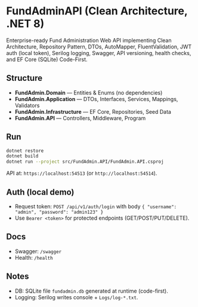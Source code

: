 # FundAdminAPI (Clean Architecture, .NET 8)

Enterprise-ready Fund Administration Web API implementing Clean Architecture, Repository Pattern, DTOs, AutoMapper, FluentValidation, JWT auth (local token), Serilog logging, Swagger, API versioning, health checks, and EF Core (SQLite) Code-First.

## Structure
- **FundAdmin.Domain** — Entities & Enums (no dependencies)
- **FundAdmin.Application** — DTOs, Interfaces, Services, Mappings, Validators
- **FundAdmin.Infrastructure** — EF Core, Repositories, Seed Data
- **FundAdmin.API** — Controllers, Middleware, Program

## Run
```bash
dotnet restore
dotnet build
dotnet run --project src/FundAdmin.API/FundAdmin.API.csproj
```

API at: `https://localhost:54513` (or `http://localhost:54514`).

## Auth (local demo)
- Request token: `POST /api/v1/auth/login` with body `{ "username": "admin", "password": "admin123" }`
- Use `Bearer <token>` for protected endpoints (GET/POST/PUT/DELETE).

## Docs
- Swagger: `/swagger`
- Health: `/health`

## Notes
- DB: SQLite file `fundadmin.db` generated at runtime (code-first).
- Logging: Serilog writes console + `Logs/log-*.txt`.
